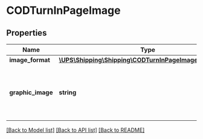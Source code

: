 # CODTurnInPageImage

## Properties
Name | Type | Description | Notes
------------ | ------------- | ------------- | -------------
**image_format** | [**\UPS\Shipping\Shipping\CODTurnInPageImageImageFormat**](CODTurnInPageImageImageFormat.md) |  | 
**graphic_image** | **string** | Base 64 encoded html browser image rendering software | 

[[Back to Model list]](../../README.md#documentation-for-models) [[Back to API list]](../../README.md#documentation-for-api-endpoints) [[Back to README]](../../README.md)

